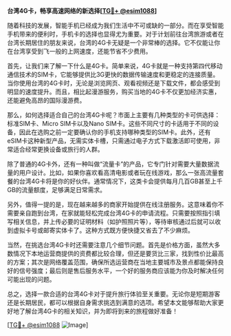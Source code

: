 **台湾4G卡，畅享高速网络的新选择[[TG💪+ @esim1088](https://t.me/s/esim1088)]**

随着科技的发展，智能手机已经成为我们生活中不可或缺的一部分。而在享受智能手机带来的便利时，手机卡的选择也显得尤为重要。对于计划前往台湾旅游或者在台湾长期居住的朋友来说，台湾的4G卡无疑是一个非常棒的选择。它不仅能让你在台湾享受到飞一般的上网速度，还能节省不少费用。

首先，让我们来了解一下什么是4G卡。简单来说，4G卡就是一种支持第四代移动通信技术的SIM卡，它能够提供比3G更快的数据传输速度和更稳定的连接质量。当你使用台湾的4G卡时，无论是浏览网页、观看视频还是下载文件，都会感受到明显的速度提升。而且，相比起漫游服务，购买当地的4G卡不仅更加经济实惠，还能避免高昂的国际漫游费。

那么，如何选择适合自己的台湾4G卡呢？市面上主要有几种类型的卡可供选择：标准SIM卡、Micro SIM卡以及Nano SIM卡。这些不同尺寸的卡适用于不同的设备，因此在选购之前一定要确认你的手机支持哪种类型的SIM卡。此外，还有eSIM卡这种新型产品，无需实体卡槽，只需通过电子方式下载激活即可使用，非常适合经常更换设备或旅行的人群。

除了普通的4G卡外，还有一种叫做“流量卡”的产品，它专门针对需要大量数据流量的用户设计。比如，如果你喜欢看高清电影或者玩在线游戏，那么一张高流量套餐的台湾4G卡将是你的好伙伴。通常情况下，这类卡会提供每月几百GB甚至上千GB的流量额度，足够满足日常需求。

另外，值得一提的是，现在越来越多的商家开始提供在线注册服务。这意味着你不需要亲自跑到台湾，在家就能轻松完成台湾4G卡的申请流程。只需要按照指引填写相关信息，并上传必要的证明材料（如护照照片等），等待审核通过后就可以收到虚拟卡号或邮寄实体卡了。这种方式既方便快捷又省去了不少麻烦。

当然，在挑选台湾4G卡时还需要注意几个细节问题。首先是价格方面，虽然大多数情况下本地运营商提供的资费都比较合理，但还是要货比三家，找到性价比最高的方案；其次是网络覆盖范围，确保所选运营商在当地主要城市及景点都能保持良好的信号强度；最后则是售后服务水平，一个好的服务商应该能为你及时解决任何可能出现的问题。

总之，选择一款合适的台湾4G卡对于提升旅行体验至关重要。无论你是短期游客还是长期居民，都可以根据自身需求挑选到满意的选项。希望本文能够帮助大家更好地了解台湾4G卡的相关知识，并为即将到来的旅程做好准备！

[[TG💪+ @esim1088](https://t.me/s/esim1088) ![Image](https://i.postimg.cc/4NQfJmqS/Snipaste-2025-05-13-00-14-12.png)]